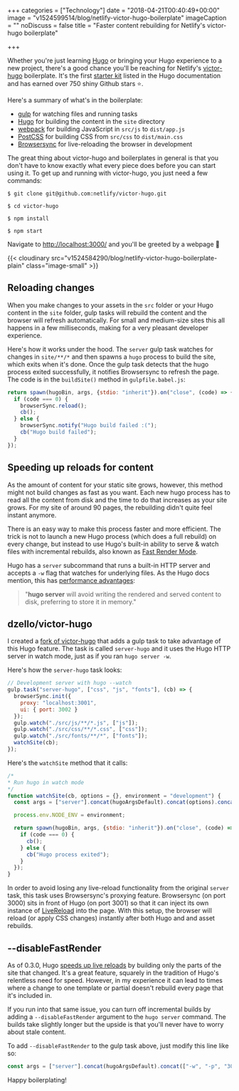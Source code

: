 +++
categories = ["Technology"]
date = "2018-04-21T00:40:49+00:00"
image = "v1524599514/blog/netlify-victor-hugo-boilerplate"
imageCaption = ""
noDiscuss = false
title = "Faster content rebuilding for Netlify's victor-hugo boilerplate"

+++

<boom>W</boom>hether you're just learning [Hugo](https://gohugo.io/) or bringing your Hugo experience to a new project, there's a good chance you'll be reaching for Netlify's [victor-hugo](https://github.com/netlify/victor-hugo) boilerplate. It's the first [starter kit](https://gohugo.io/tools/starter-kits/) listed in the Hugo documentation and has earned over 750 shiny Github stars :star:.

Here's a summary of what's in the boilerplate:

- [gulp](https://gulpjs.com/) for watching files and running tasks
- [Hugo](https://gohugo.io) for building the content in the `site` directory
- [webpack](https://webpack.js.org/) for building JavaScript in `src/js` to `dist/app.js`
- [PostCSS](http://postcss.org/) for building CSS from `src/css` to `dist/main.css`
- [Browsersync](https://browsersync.io/) for live-reloading the browser in development

The great thing about victor-hugo and boilerplates in general is that you don't have to know exactly what every piece does before you can start using it. To get up and running with victor-hugo, you just need a few commands:

```shell
$ git clone git@github.com:netlify/victor-hugo.git

$ cd victor-hugo

$ npm install

$ npm start
```

Navigate to [http://localhost:3000/](http://localhost:3000) and you'll be greeted by a webpage :tada:

{{< cloudinary src="v1524584290/blog/netlify-victor-hugo-boilerplate-plain" class="image-small" >}}

## Reloading changes

When you make changes to your assets in the `src` folder or your Hugo content in the `site` folder, gulp tasks will rebuild the content and the browser will refresh automatically. For small and medium-size sites this all happens in a few milliseconds, making for a very pleasant developer experience.

Here's how it works under the hood. The `server` gulp task watches for changes in `site/**/*` and then spawns a `hugo` process to build the site, which exits when it's done. Once the gulp task detects that the hugo process exited successfully, it notifies Browsersync to refresh the page. The code is in the `buildSite()` method in `gulpfile.babel.js`:

```javascript
return spawn(hugoBin, args, {stdio: "inherit"}).on("close", (code) => {
  if (code === 0) {
    browserSync.reload();
    cb();
  } else {
    browserSync.notify("Hugo build failed :(");
    cb("Hugo build failed");
  }
});
```

## Speeding up reloads for content

As the amount of content for your static site grows, however, this method might not build changes as fast as you want. Each new hugo process has to read all the content from disk and the time to do that increases as your site grows. For my site of around 90 pages, the rebuilding didn't quite feel instant anymore.

There is an easy way to make this process faster and more efficient. The trick is not to launch a new Hugo process (which does a full rebuild) on every change, but instead to use Hugo's built-in ability to serve & watch files with incremental rebuilds, also known as [Fast Render Mode](https://gohugo.io/news/0.30-relnotes/).

Hugo has a `server` subcommand that runs a built-in HTTP server and accepts a `-w` flag that watches for underlying files. As the Hugo docs mention, this has [performance advantages](https://gohugo.io/commands/hugo_server/):

> "**hugo server** will avoid writing the rendered and served content to disk, preferring to store it in memory."

## dzello/victor-hugo

I created a [fork of victor-hugo](https://github.com/dzello/victor-hugo) that adds a gulp task to take advantage of this Hugo feature. The task is called `server-hugo` and it uses the Hugo HTTP server in watch mode, just as if you ran `hugo server -w`.

Here's how the `server-hugo` task looks:

```javascript
// Development server with hugo --watch
gulp.task("server-hugo", ["css", "js", "fonts"], (cb) => {
  browserSync.init({
    proxy: "localhost:3001",
    ui: { port: 3002 }
  });
  gulp.watch("./src/js/**/*.js", ["js"]);
  gulp.watch("./src/css/**/*.css", ["css"]);
  gulp.watch("./src/fonts/**/*", ["fonts"]);
  watchSite(cb);
});
```

Here's the `watchSite` method that it calls:

```javascript
/*
* Run hugo in watch mode
*/
function watchSite(cb, options = {}, environment = "development") {
  const args = ["server"].concat(hugoArgsDefault).concat(options).concat(["-w", "-p", "3001"]);

  process.env.NODE_ENV = environment;

  return spawn(hugoBin, args, {stdio: "inherit"}).on("close", (code) => {
    if (code === 0) {
      cb();
    } else {
      cb("Hugo process exited");
    }
  });
}
```

In order to avoid losing any live-reload functionality from the original `server` task, this task uses Browsersync's proxying feature. Browsersync (on port 3000) sits in front of Hugo (on port 3001) so that it can inject its own instance of [LiveReload](http://livereload.com/) into the page. With this setup, the browser will reload (or apply CSS changes) instantly after both Hugo and and asset rebuilds.

## --disableFastRender

As of 0.3.0, Hugo [speeds up live reloads](https://gohugo.io/news/0.30-relnotes/) by building only the parts of the site that changed. It's a great feature, squarely in the tradition of Hugo's relentless need for speed. However, in my experience it can lead to times where a change to one template or partial doesn't rebuild every page that it's included in.

If you run into that same issue, you can turn off incremental builds by adding a `--disableFastRender` argument to the `hugo server` command. The builds take slightly longer but the upside is that you'll never have to worry about stale content.

To add `--disableFastRender` to the gulp task above, just modify this line like so:

```javascript
const args = ["server"].concat(hugoArgsDefault).concat(["-w", "-p", "3001", "--disableFastRender"]);
```

Happy boilerplating!
